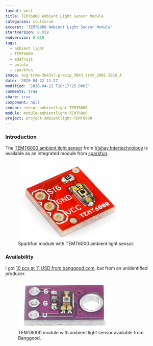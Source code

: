 ```yaml
---
layout: post
title: TEMT6000 Ambient Light Sensor Module
categories: stulturum
excerpt: "TEMT6000 Ambient Light Sensor Module"
startversion: 0.019
endversion: 0.019
tags:
  - ambient light
  - TEMT6000
  - adafruit
  - polulu
  - sparkfun
image: avg-trmm-3b43v7-precip_3B43_trmm_2001-2016_A
date: '2020-04-22 11:27'
modified: '2020-04-22 T18:17:25.000Z'
comments: true
share: true
component: null
sensor: sensor-ambientlight-TEMT6000
module: module-ambientlight-TEMT6000
project: project-ambientlight-TEMT6000
---
```


### Introduction

The [TEMT6000 ambient light sensor](http://www.vishay.com/photo-detectors/list/product-81579/) from [Vishay Intertechnology](http://www.vishay.com) is available as an integrated module from [sparkfun](https://www.sparkfun.com/products/8688).

<figure>
<img src="../../images/TEMT6000_module.png">
<figcaption> Sparkfun module with TEMT6000 ambient light sensor. </figcaption>
</figure>

### Availability

I got [10 pcs at 11 USD from banggood.com](https://www.banggood.com/10pcs-TEMT6000-Ambient-Light-Sensor-Module-Visible-Ambient-Light-Intensity-Detection-For-Smart-Home-p-1604825.html?utm_design=131&utm_email=1585396804_2324_08&utm_source=emarsys&utm_medium=Shipoutinform190813&utm_campaign=trigger-emarsys&utm_content=Gakki&sc_src=email_2671705&sc_eh=9a59c5efb8cf9f481&sc_llid=20461599&sc_lid=104858042&sc_uid=53Z60pdPrF&cur_warehouse=CN), but from an unidentified producer.

<figure>
<img src="../../images/TEMT6000_banggood.png">
<figcaption> TEMT6000 module with ambient light sensor available from Banggood. </figcaption>
</figure>
